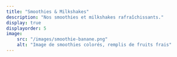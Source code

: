 ```yaml
---
title: "Smoothies & Milkshakes"
description: "Nos smoothies et milkshakes rafraîchissants."
display: true
displayorder: 5
image:
    src: "/images/smoothie-banane.png"
    alt: "Image de smoothies colorés, remplis de fruits frais"
---
```

